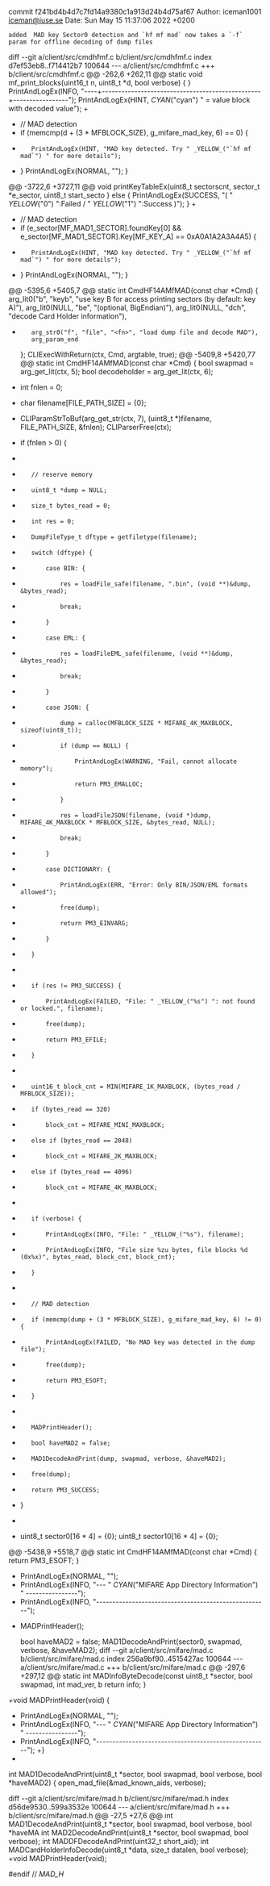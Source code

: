 commit f241bd4b4d7c7fd14a9380c1a913d24b4d75af67
Author: iceman1001 <iceman@iuse.se>
Date:   Sun May 15 11:37:06 2022 +0200

    added  MAD key Sector0 detection and `hf mf mad` now takes a `-f` param for offline decoding of dump files

diff --git a/client/src/cmdhfmf.c b/client/src/cmdhfmf.c
index d7ef53eb8..f714412b7 100644
--- a/client/src/cmdhfmf.c
+++ b/client/src/cmdhfmf.c
@@ -262,6 +262,11 @@ static void mf_print_blocks(uint16_t n, uint8_t *d, bool verbose) {
     }
     PrintAndLogEx(INFO, "----+-------------------------------------------------+-----------------");
     PrintAndLogEx(HINT, _CYAN_("cyan") " = value block with decoded value");
+
+    // MAD detection
+    if (memcmp(d + (3 * MFBLOCK_SIZE), g_mifare_mad_key, 6) == 0) {
+        PrintAndLogEx(HINT, "MAD key detected. Try " _YELLOW_("`hf mf mad`") " for more details");
+    }
     PrintAndLogEx(NORMAL, "");
 }
 
@@ -3722,6 +3727,11 @@ void printKeyTableEx(uint8_t sectorscnt, sector_t *e_sector, uint8_t start_secto
     } else {
         PrintAndLogEx(SUCCESS, "( " _YELLOW_("0") ":Failed / " _YELLOW_("1") ":Success )");
     }
+
+    // MAD detection
+    if (e_sector[MF_MAD1_SECTOR].foundKey[0] && e_sector[MF_MAD1_SECTOR].Key[MF_KEY_A] == 0xA0A1A2A3A4A5) {
+        PrintAndLogEx(HINT, "MAD key detected. Try " _YELLOW_("`hf mf mad`") " for more details");
+    }
     PrintAndLogEx(NORMAL, "");
 }
 
@@ -5395,6 +5405,7 @@ static int CmdHF14AMfMAD(const char *Cmd) {
         arg_lit0("b",  "keyb",     "use key B for access printing sectors (by default: key A)"),
         arg_lit0(NULL, "be",       "(optional, BigEndian)"),
         arg_lit0(NULL, "dch",      "decode Card Holder information"),
+        arg_str0("f", "file", "<fn>", "load dump file and decode MAD"),        
         arg_param_end
     };
     CLIExecWithReturn(ctx, Cmd, argtable, true);
@@ -5409,8 +5420,77 @@ static int CmdHF14AMfMAD(const char *Cmd) {
     bool swapmad = arg_get_lit(ctx, 5);
     bool decodeholder = arg_get_lit(ctx, 6);
 
+    int fnlen = 0;
+    char filename[FILE_PATH_SIZE] = {0};
+    CLIParamStrToBuf(arg_get_str(ctx, 7), (uint8_t *)filename, FILE_PATH_SIZE, &fnlen);
     CLIParserFree(ctx);
 
+    if (fnlen > 0) {
+
+        // reserve memory
+        uint8_t *dump = NULL;
+        size_t bytes_read = 0;
+        int res = 0;
+        DumpFileType_t dftype = getfiletype(filename);
+        switch (dftype) {
+            case BIN: {
+                res = loadFile_safe(filename, ".bin", (void **)&dump, &bytes_read);
+                break;
+            }
+            case EML: {
+                res = loadFileEML_safe(filename, (void **)&dump, &bytes_read);
+                break;
+            }
+            case JSON: {
+                dump = calloc(MFBLOCK_SIZE * MIFARE_4K_MAXBLOCK, sizeof(uint8_t));
+                if (dump == NULL) {
+                    PrintAndLogEx(WARNING, "Fail, cannot allocate memory");
+                    return PM3_EMALLOC;
+                }
+                res = loadFileJSON(filename, (void *)dump, MIFARE_4K_MAXBLOCK * MFBLOCK_SIZE, &bytes_read, NULL);
+                break;
+            }
+            case DICTIONARY: {
+                PrintAndLogEx(ERR, "Error: Only BIN/JSON/EML formats allowed");
+                free(dump);
+                return PM3_EINVARG;
+            }
+        }
+
+        if (res != PM3_SUCCESS) {
+            PrintAndLogEx(FAILED, "File: " _YELLOW_("%s") ": not found or locked.", filename);
+            free(dump);
+            return PM3_EFILE;
+        }
+
+        uint16_t block_cnt = MIN(MIFARE_1K_MAXBLOCK, (bytes_read / MFBLOCK_SIZE));
+        if (bytes_read == 320)
+            block_cnt = MIFARE_MINI_MAXBLOCK;
+        else if (bytes_read == 2048)
+            block_cnt = MIFARE_2K_MAXBLOCK;
+        else if (bytes_read == 4096)
+            block_cnt = MIFARE_4K_MAXBLOCK;
+
+        if (verbose) {
+            PrintAndLogEx(INFO, "File: " _YELLOW_("%s"), filename);
+            PrintAndLogEx(INFO, "File size %zu bytes, file blocks %d (0x%x)", bytes_read, block_cnt, block_cnt);
+        }
+
+        // MAD detection
+        if (memcmp(dump + (3 * MFBLOCK_SIZE), g_mifare_mad_key, 6) != 0) {
+            PrintAndLogEx(FAILED, "No MAD key was detected in the dump file");
+            free(dump);
+            return PM3_ESOFT;
+        }
+
+        MADPrintHeader();
+        bool haveMAD2 = false;
+        MAD1DecodeAndPrint(dump, swapmad, verbose, &haveMAD2);
+        free(dump);
+        return PM3_SUCCESS;
+    }
+
+
     uint8_t sector0[16 * 4] = {0};
     uint8_t sector10[16 * 4] = {0};
 
@@ -5438,9 +5518,7 @@ static int CmdHF14AMfMAD(const char *Cmd) {
         return PM3_ESOFT;
     }
 
-    PrintAndLogEx(NORMAL, "");
-    PrintAndLogEx(INFO, "--- " _CYAN_("MIFARE App Directory Information") " ----------------");
-    PrintAndLogEx(INFO, "-----------------------------------------------------");
+    MADPrintHeader();
 
     bool haveMAD2 = false;
     MAD1DecodeAndPrint(sector0, swapmad, verbose, &haveMAD2);
diff --git a/client/src/mifare/mad.c b/client/src/mifare/mad.c
index 256a9bf90..4515427ac 100644
--- a/client/src/mifare/mad.c
+++ b/client/src/mifare/mad.c
@@ -297,6 +297,12 @@ static int MADInfoByteDecode(const uint8_t *sector, bool swapmad, int mad_ver, b
     return info;
 }
 
+void MADPrintHeader(void) {
+    PrintAndLogEx(NORMAL, "");
+    PrintAndLogEx(INFO, "--- " _CYAN_("MIFARE App Directory Information") " ----------------");
+    PrintAndLogEx(INFO, "-----------------------------------------------------");
+}
+
 int MAD1DecodeAndPrint(uint8_t *sector, bool swapmad, bool verbose, bool *haveMAD2) {
     open_mad_file(&mad_known_aids, verbose);
 
diff --git a/client/src/mifare/mad.h b/client/src/mifare/mad.h
index d56de9530..599a3532e 100644
--- a/client/src/mifare/mad.h
+++ b/client/src/mifare/mad.h
@@ -27,5 +27,6 @@ int MAD1DecodeAndPrint(uint8_t *sector, bool swapmad, bool verbose, bool *haveMA
 int MAD2DecodeAndPrint(uint8_t *sector, bool swapmad, bool verbose);
 int MADDFDecodeAndPrint(uint32_t short_aid);
 int MADCardHolderInfoDecode(uint8_t *data, size_t datalen, bool verbose);
+void MADPrintHeader(void);
 
 #endif // _MAD_H_
